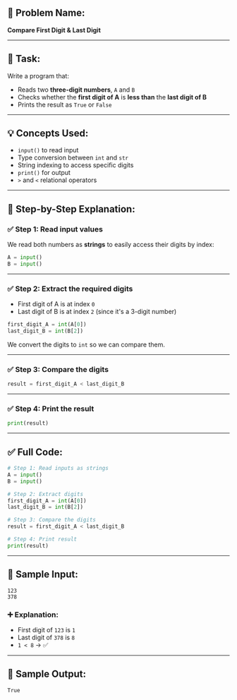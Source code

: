 ## 🧩 **Problem Name:**

**Compare First Digit & Last Digit**

---

## 📝 **Task:**

Write a program that:

- Reads two **three-digit numbers**, `A` and `B`
- Checks whether the **first digit of A** is **less than** the **last digit of B**
- Prints the result as `True` or `False`

---

## 💡 **Concepts Used:**

- `input()` to read input
- Type conversion between `int` and `str`
- String indexing to access specific digits
- `print()` for output
- `>` and `<` relational operators

---

## 🧠 **Step-by-Step Explanation:**

### ✅ Step 1: Read input values

We read both numbers as **strings** to easily access their digits by index:

```python
A = input()
B = input()
```

---

### ✅ Step 2: Extract the required digits

- First digit of A is at index `0`
- Last digit of B is at index `2` (since it's a 3-digit number)

```python
first_digit_A = int(A[0])
last_digit_B = int(B[2])
```

We convert the digits to `int` so we can compare them.

---

### ✅ Step 3: Compare the digits

```python
result = first_digit_A < last_digit_B
```

---

### ✅ Step 4: Print the result

```python
print(result)
```

---

## ✅ Full Code:

```python
# Step 1: Read inputs as strings
A = input()
B = input()

# Step 2: Extract digits
first_digit_A = int(A[0])
last_digit_B = int(B[2])

# Step 3: Compare the digits
result = first_digit_A < last_digit_B

# Step 4: Print result
print(result)
```

---

## 🧪 Sample Input:

```
123
378
```

### ➕ Explanation:

- First digit of `123` is `1`
- Last digit of `378` is `8`
- `1 < 8` → ✅

---

## 🎯 Sample Output:

```
True
```
